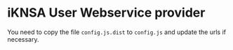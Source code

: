 # iKNSA User Webservice provider

You need to copy the file `config.js.dist` to `config.js` and update the urls if necessary.
